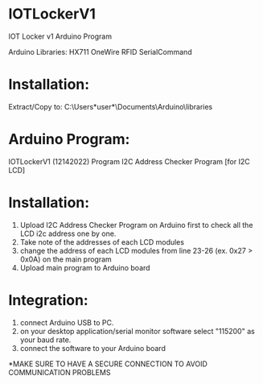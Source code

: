 # IOTLockerV1
IOT Locker v1 Arduino Program

Arduino Libraries:
HX711
OneWire
RFID
SerialCommand

# Installation:

Extract/Copy to: C:\Users\*user*\Documents\Arduino\libraries

# Arduino Program:

IOTLockerV1 (12142022) Program
I2C Address Checker Program [for I2C LCD]

# Installation:

1. Upload I2C Address Checker Program on Arduino first to check all the LCD i2c address one by one.
2. Take note of the addresses of each LCD modules
3. change the address of each LCD modules from line 23-26 (ex. 0x27 > 0x0A) on the main program
4. Upload main program to Arduino board

# Integration:

1. connect Arduino USB to PC.
2. on your desktop application/serial monitor software select "115200" as your baud rate.
3. connect the software to your Arduino board

*MAKE SURE TO HAVE A SECURE CONNECTION TO AVOID COMMUNICATION PROBLEMS
